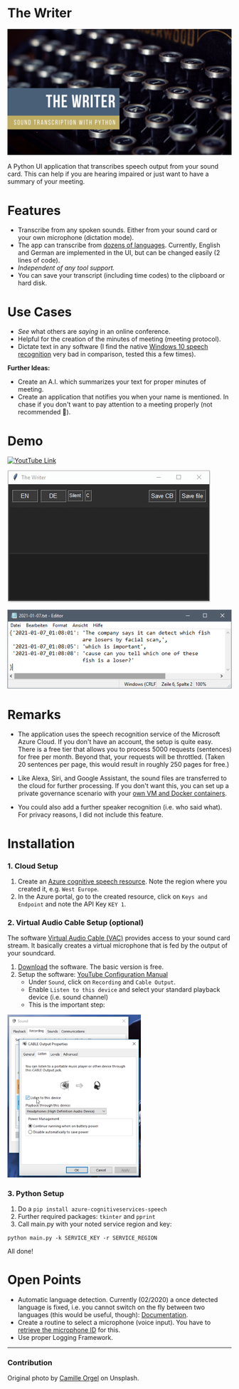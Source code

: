 # The Writer

![Header Image](readme-files/Header.png)

A Python UI application that transcribes speech output from your sound card. This can help if you are hearing impaired or just want to have a summary of your meeting.

# Features

* Transcribe from any spoken sounds. Either from your sound card or your own microphone (dictation mode).
* The app can transcribe from [dozens of languages](https://docs.microsoft.com/en-us/azure/cognitive-services/speech-service/language-support). Currently, English and German are implemented in the UI, but can be changed easily (2 lines of code).
* *Independent of any tool support.* 
* You can save your transcript (including time codes) to the clipboard or hard disk.

# Use Cases

* *See* what others are *saying* in an online conference.
* Helpful for the creation of the minutes of meeting (meeting protocol).
* Dictate text in any software (I find the native [Windows 10 speech recognition](https://support.microsoft.com/en-us/windows/use-dictation-to-talk-instead-of-type-on-your-pc-fec94565-c4bd-329d-e59a-af033fa5689f) very bad in comparison, tested this a few times).

**Further Ideas:**

* Create an A.I. which summarizes your text for proper minutes of meeting.
* Create an application that notifies you when your name is mentioned. In chase if you don't want to pay attention to a meeting properly (not recommended :slightly_smiling_face:).


# Demo
[![YoutTube Link](http://img.youtube.com/vi/yW6fhQ_DU0c/0.jpg)](http://www.youtube.com/watch?v=yW6fhQ_DU0c "The Writer")

![App Screenshot](readme-files/ui.gif)

![Text Excpert](readme-files/file.png)


# Remarks
* The application uses the speech recognition service of the Microsoft Azure Cloud. If you don't have an account, the setup is quite easy. There is a free tier that allows you to process 5000 requests (sentences) for free per month. Beyond that, your requests will be throttled. (Taken 20 sentences per page, this would result in roughly 250 pages for free.)

* Like Alexa, Siri, and Google Assistant, the sound files are transferred to the cloud for further processing. If you don't want this, you can set up a private governance scenario with your [own VM and Docker containers](https://docs.microsoft.com/en-us/azure/cognitive-services/speech-service/speech-container-howto?tabs=stt%2Ccsharp%2Csimple-format). 

* You could also add a further speaker recognition (i.e. who said what). For privacy reasons, I did not include this feature.


# Installation

### 1. Cloud Setup

1. Create an [Azure cognitive speech resource](https://docs.microsoft.com/en-us/azure/cognitive-services/speech-service/get-started). Note the region where you created it, e.g. `West Europe`.
1. In the Azure portal, go to the created resource, click on `Keys and Endpoint` and note the API Key `KEY 1`.

### 2. Virtual Audio Cable Setup (optional)
The software [Virtual Audio Cable (VAC)](https://www.vb-audio.com/Cable/) provides access to your sound card stream. It basically creates a virtual microphone that is fed by the output of your soundcard.

1. [Download](https://vb-audio.com/Cable/) the software. The basic version is free.
1. Setup the  software: [YouTube Configuration Manual](https://www.youtube.com/watch?v=ad30G5oBHtg&feature=emb_logo)
    * Under `Sound`, click on `Recording` and `Cable Output`.
    * Enable `Listen to this device` and select your standard playback device (i.e. sound channel)
    * This is the important step:   
  <img src="readme-files/vac.png" width="300" />



### 3. Python Setup
1. Do a `pip install azure-cognitiveservices-speech`
1. Further required packages: `tkinter` and `pprint`
1. Call main.py with your noted service region and key: 
```
python main.py -k SERVICE_KEY -r SERVICE_REGION
```

All done!

# Open Points

* Automatic language detection. Currently (02/2020) a once detected language is fixed, i.e. you cannot switch on the fly between two languages (this would be useful, though): [Documentation](https://docs.microsoft.com/en-us/azure/cognitive-services/speech-service/how-to-automatic-language-detection?pivots=programming-language-python).
* Create a routine to select a microphone (voice input). You have to [retrieve the microphone ID](https://docs.microsoft.com/en-us/azure/cognitive-services/speech-service/how-to-select-audio-input-devices) for this.
* Use proper Logging Framework.

----------

### Contribution
Original photo by [Camille Orgel](https://unsplash.com/@cam_bam?utm_source=unsplash&amp;utm_medium=referral&amp;utm_content=creditCopyText) on Unsplash.